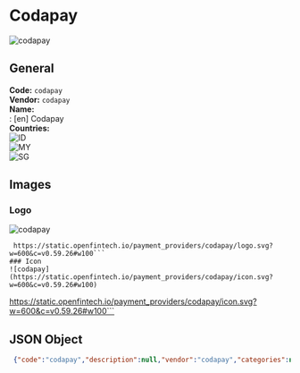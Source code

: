 # Codapay 
![codapay](https://static.openfintech.io/payment_providers/codapay/logo.svg?w=600&c=v0.59.26#w100)  
## General 
**Code:** `codapay`  
**Vendor:** `codapay`  
**Name:**  
:	[en] Codapay  
**Countries:**  
![ID](https://cdnjs.cloudflare.com/ajax/libs/flag-icon-css/3.3.0/flags/4x3/ID.svg#w24)  
![MY](https://cdnjs.cloudflare.com/ajax/libs/flag-icon-css/3.3.0/flags/4x3/MY.svg#w24)  
![SG](https://cdnjs.cloudflare.com/ajax/libs/flag-icon-css/3.3.0/flags/4x3/SG.svg#w24)  
 
## Images 
### Logo 
![codapay](https://static.openfintech.io/payment_providers/codapay/logo.svg?w=600&c=v0.59.26#w100)  
```
 https://static.openfintech.io/payment_providers/codapay/logo.svg?w=600&c=v0.59.26#w100```  
### Icon 
![codapay](https://static.openfintech.io/payment_providers/codapay/icon.svg?w=600&c=v0.59.26#w100)  
```
 https://static.openfintech.io/payment_providers/codapay/icon.svg?w=600&c=v0.59.26#w100```  
## JSON Object 
```json
 {"code":"codapay","description":null,"vendor":"codapay","categories":null,"countries":["ID","MY","SG"],"payment_method":null,"payout_method":null,"metadata":{"about_payments_code":"codapay"},"name":{"en":"Codapay"}}```  
